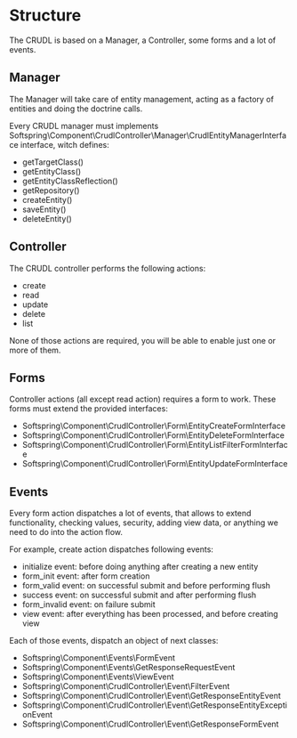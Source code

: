 
# Structure

The CRUDL is based on a Manager, a Controller, some forms and a lot of events.

## Manager

The Manager will take care of entity management, acting as a factory of entities and doing the doctrine calls.

Every CRUDL manager must implements Softspring\Component\CrudlController\Manager\CrudlEntityManagerInterface interface, witch defines:

- getTargetClass()
- getEntityClass()
- getEntityClassReflection()
- getRepository()
- createEntity()
- saveEntity()
- deleteEntity()

## Controller

The CRUDL controller performs the following actions:

- create
- read
- update
- delete
- list

None of those actions are required, you will be able to enable just one or more of them.

## Forms

Controller actions (all except read action) requires a form to work. These forms must
extend the provided interfaces:

- Softspring\Component\CrudlController\Form\EntityCreateFormInterface
- Softspring\Component\CrudlController\Form\EntityDeleteFormInterface
- Softspring\Component\CrudlController\Form\EntityListFilterFormInterface
- Softspring\Component\CrudlController\Form\EntityUpdateFormInterface

## Events

Every form action dispatches a lot of events, that allows to extend functionality, checking
values, security, adding view data, or anything we need to do into the action flow.

For example, create action dispatches following events:

- initialize event: before doing anything after creating a new entity
- form_init event: after form creation
- form_valid event: on successful submit and before performing flush
- success event: on successful submit and after performing flush
- form_invalid event: on failure submit
- view event: after everything has been processed, and before creating view

Each of those events, dispatch an object of next classes:

- Softspring\Component\Events\FormEvent
- Softspring\Component\Events\GetResponseRequestEvent
- Softspring\Component\Events\ViewEvent
- Softspring\Component\CrudlController\Event\FilterEvent
- Softspring\Component\CrudlController\Event\GetResponseEntityEvent
- Softspring\Component\CrudlController\Event\GetResponseEntityExceptionEvent
- Softspring\Component\CrudlController\Event\GetResponseFormEvent